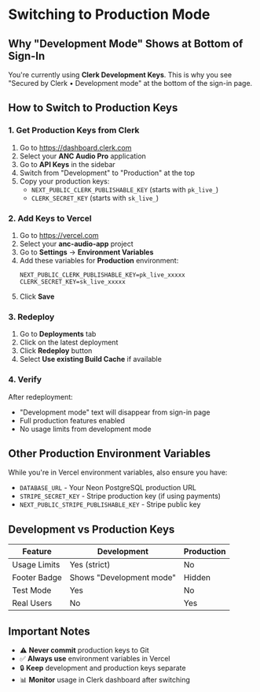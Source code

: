 # Switching to Production Mode

## Why "Development Mode" Shows at Bottom of Sign-In

You're currently using **Clerk Development Keys**. This is why you see "Secured by Clerk • Development mode" at the bottom of the sign-in page.

## How to Switch to Production Keys

### 1. Get Production Keys from Clerk

1. Go to https://dashboard.clerk.com
2. Select your **ANC Audio Pro** application
3. Go to **API Keys** in the sidebar
4. Switch from "Development" to "Production" at the top
5. Copy your production keys:
   - `NEXT_PUBLIC_CLERK_PUBLISHABLE_KEY` (starts with `pk_live_`)
   - `CLERK_SECRET_KEY` (starts with `sk_live_`)

### 2. Add Keys to Vercel

1. Go to https://vercel.com
2. Select your **anc-audio-app** project
3. Go to **Settings** → **Environment Variables**
4. Add these variables for **Production** environment:
   ```
   NEXT_PUBLIC_CLERK_PUBLISHABLE_KEY=pk_live_xxxxx
   CLERK_SECRET_KEY=sk_live_xxxxx
   ```
5. Click **Save**

### 3. Redeploy

1. Go to **Deployments** tab
2. Click on the latest deployment
3. Click **Redeploy** button
4. Select **Use existing Build Cache** if available

### 4. Verify

After redeployment:
- "Development mode" text will disappear from sign-in page
- Full production features enabled
- No usage limits from development mode

## Other Production Environment Variables

While you're in Vercel environment variables, also ensure you have:

- `DATABASE_URL` - Your Neon PostgreSQL production URL
- `STRIPE_SECRET_KEY` - Stripe production key (if using payments)
- `NEXT_PUBLIC_STRIPE_PUBLISHABLE_KEY` - Stripe public key

## Development vs Production Keys

| Feature | Development | Production |
|---------|-------------|------------|
| Usage Limits | Yes (strict) | No |
| Footer Badge | Shows "Development mode" | Hidden |
| Test Mode | Yes | No |
| Real Users | No | Yes |

## Important Notes

- ⚠️ **Never commit** production keys to Git
- ✅ **Always use** environment variables in Vercel
- 🔒 **Keep** development and production keys separate
- 📊 **Monitor** usage in Clerk dashboard after switching

